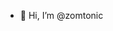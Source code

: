 - 👋 Hi, I’m @zomtonic


<!---
zomtonic/zomtonic is a ✨ special ✨ repository because its `README.md` (this file) appears on your GitHub profile.
You can click the Preview link to take a look at your changes.
--->

